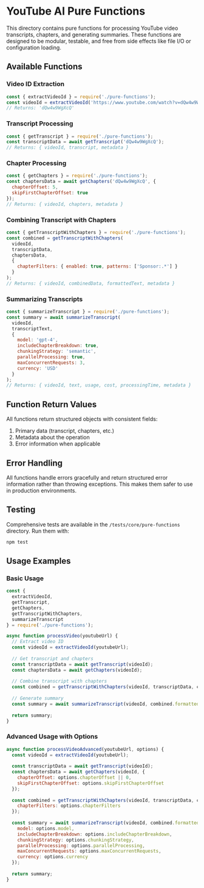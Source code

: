 # YouTube AI Pure Functions

This directory contains pure functions for processing YouTube video transcripts, chapters, and generating summaries. These functions are designed to be modular, testable, and free from side effects like file I/O or configuration loading.

## Available Functions

### Video ID Extraction

```javascript
const { extractVideoId } = require('./pure-functions');
const videoId = extractVideoId('https://www.youtube.com/watch?v=dQw4w9WgXcQ');
// Returns: 'dQw4w9WgXcQ'
```

### Transcript Processing

```javascript
const { getTranscript } = require('./pure-functions');
const transcriptData = await getTranscript('dQw4w9WgXcQ');
// Returns: { videoId, transcript, metadata }
```

### Chapter Processing

```javascript
const { getChapters } = require('./pure-functions');
const chaptersData = await getChapters('dQw4w9WgXcQ', {
  chapterOffset: 5,
  skipFirstChapterOffset: true
});
// Returns: { videoId, chapters, metadata }
```

### Combining Transcript with Chapters

```javascript
const { getTranscriptWithChapters } = require('./pure-functions');
const combined = getTranscriptWithChapters(
  videoId, 
  transcriptData, 
  chaptersData, 
  {
    chapterFilters: { enabled: true, patterns: ['Sponsor:.*'] }
  }
);
// Returns: { videoId, combinedData, formattedText, metadata }
```

### Summarizing Transcripts

```javascript
const { summarizeTranscript } = require('./pure-functions');
const summary = await summarizeTranscript(
  videoId, 
  transcriptText, 
  {
    model: 'gpt-4',
    includeChapterBreakdown: true,
    chunkingStrategy: 'semantic',
    parallelProcessing: true,
    maxConcurrentRequests: 3,
    currency: 'USD'
  }
);
// Returns: { videoId, text, usage, cost, processingTime, metadata }
```

## Function Return Values

All functions return structured objects with consistent fields:

1. Primary data (transcript, chapters, etc.)
2. Metadata about the operation
3. Error information when applicable

## Error Handling

All functions handle errors gracefully and return structured error information rather than throwing exceptions. This makes them safer to use in production environments.

## Testing

Comprehensive tests are available in the `/tests/core/pure-functions` directory. Run them with:

```bash
npm test
```

## Usage Examples

### Basic Usage

```javascript
const { 
  extractVideoId, 
  getTranscript, 
  getChapters, 
  getTranscriptWithChapters, 
  summarizeTranscript 
} = require('./pure-functions');

async function processVideo(youtubeUrl) {
  // Extract video ID
  const videoId = extractVideoId(youtubeUrl);
  
  // Get transcript and chapters
  const transcriptData = await getTranscript(videoId);
  const chaptersData = await getChapters(videoId);
  
  // Combine transcript with chapters
  const combined = getTranscriptWithChapters(videoId, transcriptData, chaptersData);
  
  // Generate summary
  const summary = await summarizeTranscript(videoId, combined.formattedText);
  
  return summary;
}
```

### Advanced Usage with Options

```javascript
async function processVideoAdvanced(youtubeUrl, options) {
  const videoId = extractVideoId(youtubeUrl);
  
  const transcriptData = await getTranscript(videoId);
  const chaptersData = await getChapters(videoId, {
    chapterOffset: options.chapterOffset || 0,
    skipFirstChapterOffset: options.skipFirstChapterOffset
  });
  
  const combined = getTranscriptWithChapters(videoId, transcriptData, chaptersData, {
    chapterFilters: options.chapterFilters
  });
  
  const summary = await summarizeTranscript(videoId, combined.formattedText, {
    model: options.model,
    includeChapterBreakdown: options.includeChapterBreakdown,
    chunkingStrategy: options.chunkingStrategy,
    parallelProcessing: options.parallelProcessing,
    maxConcurrentRequests: options.maxConcurrentRequests,
    currency: options.currency
  });
  
  return summary;
}
```
